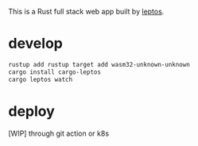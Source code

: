 This is a Rust full stack web app built by [leptos](https://github.com/leptos-rs/leptos).

# develop

```sh
rustup add rustup target add wasm32-unknown-unknown
cargo install cargo-leptos
cargo leptos watch
```

# deploy

[WIP] through git action or k8s
